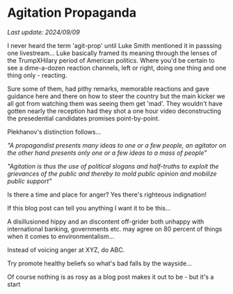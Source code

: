 # Agitation Propaganda

*Last update: 2024/09/09*

I never heard the term 'agit-prop' until Luke Smith mentioned it in passsing one livestream... Luke basically framed its meaning through the lenses of the TrumpXHilary period of American politics. Where you'd be certain to see a dime-a-dozen reaction channels, left or right, doing one thing and one thing only - reacting.

Sure some of them, had pithy remarks, memorable reactions and gave guidance here and there on how to steer the country but the main kicker we all got from watching them was seeing them get 'mad'. They wouldn't have gotten nearly the reception had they shot a one hour video deconstructing the presedential candidates promises point-by-point.

Plekhanov's distinction follows...

_"A propagandist presents many ideas to one or a few people, an *agitator*  on the other hand presents only one or a few ideas to a mass of people"_

_"Agitation is thus the use of political slogans and half-truths to exploit the grievances of the public and thereby to mold public opinion and mobilize public support"_

Is there a time and place for anger? Yes there's righteous indignation!

If this blog post can tell you anything I want it to be this...

A disillusioned hippy and an discontent off-grider both unhappy with international banking, governments etc. may agree on 80 percent of things when it comes to environmentalism...

Instead of voicing anger at XYZ, do ABC.

Try promote healthy beliefs so what's bad falls by the wayside...

Of course nothing is as rosy as a blog post makes it out to be - but it's a start

